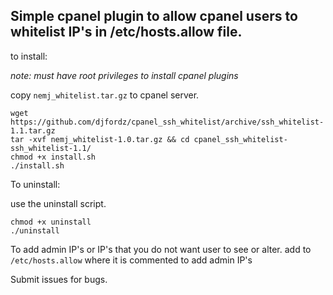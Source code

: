 ## Simple cpanel plugin to allow cpanel users to whitelist IP's in /etc/hosts.allow file.

to install:

*note: must have root privileges to install cpanel plugins*


copy `nemj_whitelist.tar.gz` to cpanel server.

```
wget https://github.com/djfordz/cpanel_ssh_whitelist/archive/ssh_whitelist-1.1.tar.gz 
tar -xvf nemj_whitelist-1.0.tar.gz && cd cpanel_ssh_whitelist-ssh_whitelist-1.1/ 
chmod +x install.sh
./install.sh
```

To uninstall:

use the uninstall script. 

```
chmod +x uninstall
./uninstall
```

To add admin IP's or IP's that you do not want user to see or alter. add to `/etc/hosts.allow` where it is commented to add admin IP's

Submit issues for bugs.
